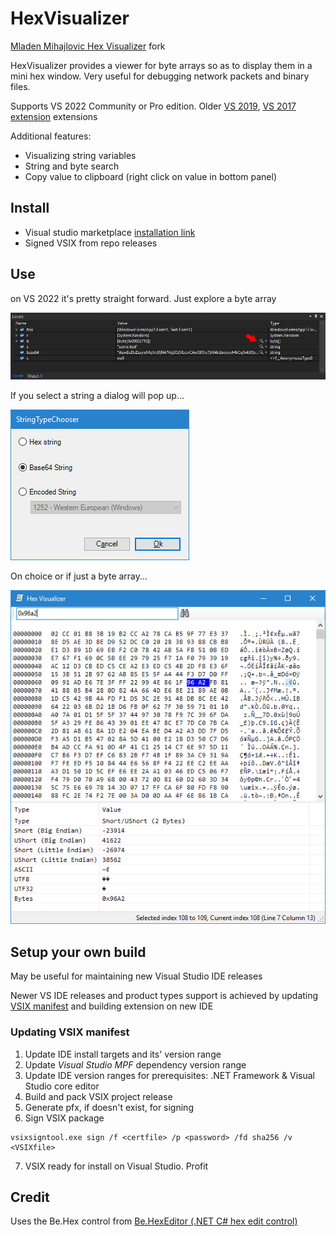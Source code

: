 
# HexVisualizer

[Mladen Mihajlovic Hex Visualizer](https://bitbucket.org/mmihajlovic/hex-visualizer/src/master/) fork

HexVisualizer provides a viewer for byte arrays so as to display them in a mini hex window. Very useful for debugging network packets and binary files.

Supports VS 2022 Community or Pro edition. Older [VS 2019](https://marketplace.visualstudio.com/items?itemName=Mika76.HexVisualizer2019&ssr=false#overview), [VS 2017 extension](https://marketplace.visualstudio.com/items?itemName=Mika76.HexVisualizer2017) extensions

Additional features:
- Visualizing string variables
- String and byte search
- Copy value to clipboard (right click on value in bottom panel)

## Install

- Visual studio marketplace [installation link](https://marketplace.visualstudio.com/items?itemName=Michael-Krmeine.HexVisualizer-2022)
- Signed VSIX from repo releases

## Use

on VS 2022 it's pretty straight forward. Just explore a byte array

![Watch.png](./img/WatchWindow.png)

If you select a string a dialog will pop up...

![Type chooser.png](./img/TypeChooser.png)

On choice or if just a byte array...

![Visualizer.png](./img/HexVisualizer.png)

## Setup your own build

May be useful for maintaining new Visual Studio IDE releases

Newer VS IDE releases and product types support is achieved by updating [VSIX manifest](./VsixHexVisualizer/source.extension.vsixmanifest) and building extension on new IDE

### Updating VSIX manifest

1. Update IDE install targets and its' version range
2. Update *Visual Studio MPF* dependency version range
3. Update IDE version ranges for prerequisites: .NET Framework & Visual Studio core editor
4. Build and pack VSIX project release
5. Generate pfx, if doesn't exist, for signing
6. Sign VSIX package
```
vsixsigntool.exe sign /f <certfile> /p <password> /fd sha256 /v <VSIXfile>
```
7. VSIX ready for install on Visual Studio. Profit

## Credit

Uses the Be.Hex control from [Be.HexEditor (.NET C# hex edit control)](http://sourceforge.net/projects/hexbox/)